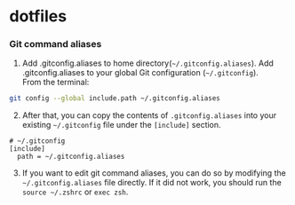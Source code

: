 # dotfiles

### Git command aliases

1. Add .gitconfig.aliases to home directory(`~/.gitconfig.aliases`).
Add .gitconfig.aliases to your global Git configuration (`~/.gitconfig`).\
From the terminal:
```bash
git config --global include.path ~/.gitconfig.aliases
```
2. After that, you can copy the contents of `.gitconfig.aliases` into your existing `~/.gitconfig` file under the `[include]` section.
```
# ~/.gitconfig
[include]
  path = ~/.gitconfig.aliases
```

3. If you want to edit git command aliases, you can do so by modifying the `~/.gitconfig.aliases` file directly. If it did not work, you should
run the `source ~/.zshrc` or `exec zsh`.  
